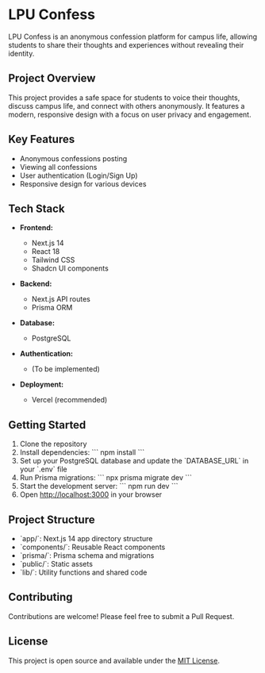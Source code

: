 # LPU Confess

LPU Confess is an anonymous confession platform for campus life, allowing students to share their thoughts and experiences without revealing their identity.

## Project Overview

This project provides a safe space for students to voice their thoughts, discuss campus life, and connect with others anonymously. It features a modern, responsive design with a focus on user privacy and engagement.

## Key Features

- Anonymous confessions posting
- Viewing all confessions
- User authentication (Login/Sign Up)
- Responsive design for various devices

## Tech Stack

- **Frontend:**
  - Next.js 14
  - React 18
  - Tailwind CSS
  - Shadcn UI components

- **Backend:**
  - Next.js API routes
  - Prisma ORM

- **Database:**
  - PostgreSQL

- **Authentication:**
  - (To be implemented)

- **Deployment:**
  - Vercel (recommended)

## Getting Started

1. Clone the repository
2. Install dependencies:
   \`\`\`
   npm install
   \`\`\`
3. Set up your PostgreSQL database and update the \`DATABASE_URL\` in your \`.env\` file
4. Run Prisma migrations:
   \`\`\`
   npx prisma migrate dev
   \`\`\`
5. Start the development server:
   \`\`\`
   npm run dev
   \`\`\`
6. Open [http://localhost:3000](http://localhost:3000) in your browser

## Project Structure

- \`app/\`: Next.js 14 app directory structure
- \`components/\`: Reusable React components
- \`prisma/\`: Prisma schema and migrations
- \`public/\`: Static assets
- \`lib/\`: Utility functions and shared code

## Contributing

Contributions are welcome! Please feel free to submit a Pull Request.

## License

This project is open source and available under the [MIT License](LICENSE).
